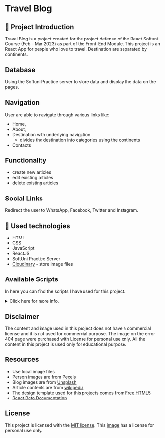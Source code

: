 # Travel Blog

## :art: Project Introduction
Travel Blog is a project created for the project defense of the React Softuni Course (Feb - Mar 2023) as part of the Front-End Module.
This project is an React App for people who love to travel. Destination are separated by continents. 

## Database
Using the Softuni Practice server to store data and display the data on the pages.

## Navigation
User are able to navigate through various links like:
* Home, 
* About, 
* Destination with underlying navigation
    * divides the destination into categories using the continents
* Contacts

## Functionality
* create new articles
* edit existing articles
* delete existing articles

## Social Links
Redirect the user to WhatsApp, Facebook, Twitter and Instagram.

## :hammer: Used technologies
* HTML
* CSS
* JavaScript 
* ReactJS
* SoftUni Practice Server 
* [Cloudinary](https://console.cloudinary.com/) - store image files

## Available Scripts
In here you can find the scripts I have used for this project.

<details>
<summary> 
    Click here for more info. 
 </summary>

### `npx create-react-app travel-blog`
This will create a React Project. You should change `my-app` with your project name.

### `cd travel-blog`
Redirects you to the project directory.

In the project directory, you can run:
### `npm start`
Runs the app in the development mode.\
Open [http://localhost:3000](http://localhost:3000) to view it in your browser.
The page will reload when you make changes.\
You may also see any lint errors in the console.

## Server Available Script

### `cd server` 
Redirects you to the server directory.

###  `node server.js`
Runs starts the server.

</details>

## Disclaimer
The content and image used in this project does not have a commercial license and it is not used for commercial purpose. The image on the error 404 page were purchased with License for personal use only. All the content in this project is used only for educational purpose.

## Resources
* Use local image files
* Person images are from [Pexels](https://www.pexels.com/)
* Blog images are from [Unsplash](https://unsplash.com/)
* Article contents are from [wikipedia](https://en.wikipedia.org/wiki/Main_Page)
* The design template used for this projects comes from [Free HTML5](http://freehtml5.co/)
* [React Beta Documentation](https://beta.reactjs.org/)

## License
This project is licensed with the [MIT license](LICENSE). This [image](https://res.cloudinary.com/dnvg6uuxl/image/upload/v1678298265/travel-blog/error_404_wnxcl7_gzg5il.jpg) has a license for personal use only. 
